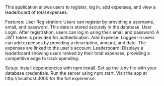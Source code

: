 This application allows users to register, log in, add expenses, and view a leaderboard of total expenses.

Features:
User Registration: Users can register by providing a username, email, and password. This data is stored securely in the database.
User Login: After registration, users can log in using their email and password. A JWT token is provided for authentication.
Add Expense: Logged-in users can add expenses by providing a description, amount, and date. The expenses are linked to the user's account.
Leaderboard: Displays a leaderboard showing users ranked by their total expenses, providing a competitive edge to track spending.

Setup:
Install dependencies with npm install.
Set up the .env file with your database credentials.
Run the server using npm start.
Visit the app at http://localhost:3000 for the full experience.
